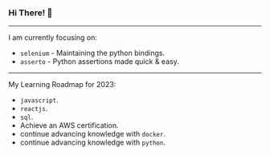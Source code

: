 ### Hi There! 👋

-----

I am currently focusing on:

 - `selenium` - Maintaining the python bindings.
 - `asserto` - Python assertions made quick & easy.

-----

My Learning Roadmap for 2023:

 - `javascript`.
 - `reactjs`.
 - `sql`.
 - Achieve an AWS certification.
 - continue advancing knowledge with `docker`.
 - continue advancing knowledge with `python`.

